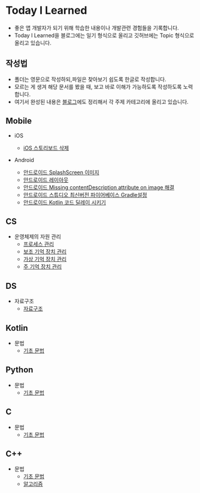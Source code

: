 # Today I Learned 

* 좋은 앱 개발자가 되기 위해 학습한 내용이나 개발관련 경험들을 기록합니다.
* Today I Learned을 블로그에는 일기 형식으로 올리고 깃허브에는 Topic 형식으로 올리고 있습니다.


## 작성법

* 폴더는 영문으로 작성하되,파일은 찾아보기 쉽도록 한글로 작성합니다.
* 모르는 게 생겨 해당 문서를 봤을 때, 보고 바로 이해가 가능하도록 작성하도록 노력합니다.
* 여기서 완성된 내용은 [블로그](https://jangwoojun.github.io/)에도 정리해서 각 주제 카테고리에 올리고 있습니다.


## Mobile
* iOS
    + [iOS 스토리보드 삭제](#https://github.com/JangWoojun/TIL/blob/main/iOS/iOS%20%EC%8A%A4%ED%86%A0%EB%A6%AC%EB%B3%B4%EB%93%9C%20%EC%82%AD%EC%A0%9C.md)

* Android
    + [안드로이드 SplashScreen 이미지](#https://github.com/JangWoojun/TIL/blob/main/Android/%EC%95%88%EB%93%9C%EB%A1%9C%EC%9D%B4%EB%93%9C%20SplashScreen%20%EC%9D%B4%EB%AF%B8%EC%A7%80.md)
    + [안드로이드 레이아웃](https://github.com/JangWoojun/TIL/blob/main/Android/%EC%95%88%EB%93%9C%EB%A1%9C%EC%9D%B4%EB%93%9C%20%EB%A0%88%EC%9D%B4%EC%95%84%EC%9B%83.md)
    + [안드로이드 Missing contentDescription attribute on image 해결](https://github.com/JangWoojun/TIL/blob/main/Android/%EC%95%88%EB%93%9C%EB%A1%9C%EC%9D%B4%EB%93%9C%20Missing%20contentDescription%20attribute%20on%20image%20%ED%95%B4%EA%B2%B0.md)
    + [안드로이드 스튜디오 최신버전 파이어베이스 Gradle설정](https://github.com/JangWoojun/TIL/blob/main/Android/%EC%95%88%EB%93%9C%EB%A1%9C%EC%9D%B4%EB%93%9C%20%ED%8C%8C%EC%9D%B4%EC%96%B4%EB%B2%A0%EC%9D%B4%EC%8A%A4%20%EC%B5%9C%EC%8B%A0%20Gradle%20%EC%84%A4%EC%A0%95.md)
    + [안드로이드 Kotlin 코드 딜레이 시키기](https://github.com/JangWoojun/TIL/blob/main/Android/%EC%95%88%EB%93%9C%EB%A1%9C%EC%9D%B4%EB%93%9C%20Kotlin%20%EC%BD%94%EB%93%9C%20%EC%A7%80%EC%97%B0.md)

## CS
* 운영체제의 자원 관리
    + [프로세스 관리](https://github.com/JangWoojun/TIL/blob/main/CS/%ED%94%84%EB%A1%9C%EC%84%B8%EC%8A%A4%20%EA%B4%80%EB%A6%AC.md)
    + [보조 기억 장치 관리](https://github.com/JangWoojun/TIL/blob/main/CS/%EB%B3%B4%EC%A1%B0%20%EA%B8%B0%EC%96%B5%20%EC%9E%A5%EC%B9%98%20%EA%B4%80%EB%A6%AC.md)
    + [가상 기억 장치 관리](https://github.com/JangWoojun/TIL/blob/main/CS/%EA%B0%80%EC%83%81%20%EA%B8%B0%EC%96%B5%20%EC%9E%A5%EC%B9%98%20%EA%B4%80%EB%A6%AC.md)
    + [주 기억 장치 관리](https://github.com/JangWoojun/TIL/blob/main/CS/%EC%A3%BC%20%EA%B8%B0%EC%96%B5%20%EC%9E%A5%EC%B9%98%20%EA%B4%80%EB%A6%AC.md)
    
## DS
* 자료구조
    + [자료구조](https://github.com/JangWoojun/TIL/blob/main/DS/%EC%9E%90%EB%A3%8C%EA%B5%AC%EC%A1%B0.md)

## Kotlin
* 문법
    + [기초 문법](https://github.com/JangWoojun/TIL/blob/main/Kotlin/Kotlin%20%EA%B8%B0%EB%B3%B8%20%EB%AC%B8%EB%B2%95.md)

## Python
* 문법
    + [기초 문법](https://github.com/JangWoojun/TIL/blob/main/Python/Python%20%EA%B8%B0%EB%B3%B8%EB%AC%B8%EB%B2%95.md)

## C
* 문법
    + [기초 문법](https://github.com/JangWoojun/TIL/blob/main/C/C%20%EA%B8%B0%EB%B3%B8%20%EB%AC%B8%EB%B2%95.md)


## C++
* 문법
    + [기초 문법](https://github.com/JangWoojun/TIL/blob/main/C%2B%2B/C%2B%2B%20%EA%B8%B0%EB%B3%B8%20%EB%AC%B8%EB%B2%95.md)
    + [알고리즘]()

